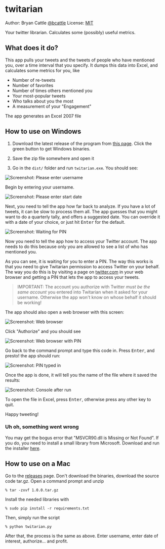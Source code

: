 twitarian
=========
Author: Bryan Cattle [@bcattle](https://twitter.com/bcattle)
License: [MIT](https://raw.github.com/bcattle/twitarian/master/LICENSE)


Your twitter librarian. Calculates some (possibly) useful metrics.

## What does it do?

This app pulls your tweets and the tweets of people who have mentioned you, over a time interval that you specify.
It dumps this data into Excel, and calculates some metrics for you, like
- Number of re-tweets
- Number of favorites
- Number of times others mentioned you
- Your most-popular tweets
- Who talks about you the most
- A measurement of your "Engagement"

The app generates an Excel 2007 file

## How to use on Windows

1. Download the latest release of the program from [this page](https://github.com/bcattle/twitarian/releases).
Click the green button to get Windows binaries.

2. Save the zip file somewhere and open it

3. Go in the `dist/` folder and run `twitarian.exe`. You should see:

![Screenshot: Please enter username](https://raw.github.com/bcattle/twitarian/master/doc/how-to-0.png)

Begin by entering your username.

![Screenshot: Please enter start date](https://raw.github.com/bcattle/twitarian/master/doc/how-to-1.png)

Next, you need to tell the app how far back to analyze. If you have a lot of tweets, it can be slow to process them all.
The app guesses that you might want to do a quarterly tally, and offers a suggested date. You can override it with a date
of your choice, or just hit <kbd>Enter</kbd> for the default.

![Screenshot: Waiting for PIN](https://raw.github.com/bcattle/twitarian/master/doc/how-to-2.png)

Now you need to tell the app how to access your Twitter account. The app needs to do this because only you are allowed
to see a list of who has mentioned you.

As you can see, it is waiting for you to enter a PIN. The way this works is that you need to give Twitarian
permission to access Twitter on your behalf. The way you do this is by visiting a page on [twitter.com](http://twitter.com/)
in your web browser and getting a PIN that lets the app to access your tweets.

> IMPORTANT: The account you authorize with Twitter *must be the same account* you entered into Twitarian when it asked for
your username. Otherwise the app won't know on whose behalf it should be working!

The app should also open a web browser with this screen:

![Screenshot: Web browser](https://raw.github.com/bcattle/twitarian/master/doc/auth1.png)

Click "Authorize" and you should see

![Screenshot: Web browser with PIN](https://raw.github.com/bcattle/twitarian/master/doc/auth2.png)

Go back to the command prompt and type this code in. Press <kbd>Enter</kbd>, and presto! the app should run:

![Screenshot: PIN typed in](https://raw.github.com/bcattle/twitarian/master/doc/how-to-3.png)

Once the app is done, it will tell you the name of the file where it saved the results:

![Screenshot: Console after run](https://raw.github.com/bcattle/twitarian/master/doc/how-to-4.png)

To open the file in Excel, press <kbd>Enter</kbd>, otherwise press any other key to quit.

Happy tweeting!

### Uh oh, something went wrong

You may get the bogus error that "MSVCR90.dll is Missing or Not Found". If you do, you need to install a small library
from Microsoft. Download and run the installer [here](http://www.microsoft.com/en-us/download/details.aspx?id=29).

## How to use on a Mac

Go to the [releases](https://github.com/bcattle/twitarian/releases) page. Don't download the binaries, download the
source code tar.gz. Open a command prompt and unzip

```
% tar -zxvf 1.0.0.tar.gz
```

Install the needed libraries with

```
% sudo pip install -r requirements.txt
```

Then, simply run the script

```
% python twitarian.py
```

After that, the process is the same as above. Enter username, enter date of interest, authorize... and profit.
